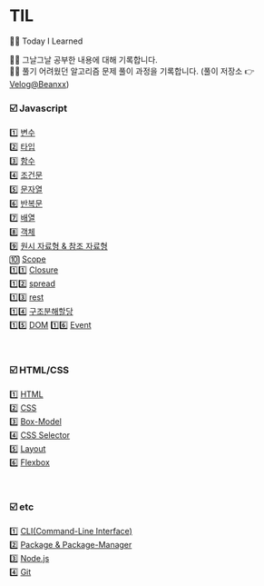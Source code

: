 # TIL

✍🏻 Today I Learned

👋🏻 그날그날 공부한 내용에 대해 기록합니다.<br/>
👋🏻 풀기 어려웠던 알고리즘 문제 풀이 과정을 기록합니다. (풀이 저장소 👉 [Velog@Beanxx](https://velog.io/@tnqls1211v))

### ☑️ Javascript

1️⃣ [변수](https://github.com/Beanxx/TIL/blob/main/%5BTIL%5D%202022.04.26-Day1.md#1%EF%B8%8F%E2%83%A3-%EB%B3%80%EC%88%98) <br/>
2️⃣ [타입](https://github.com/Beanxx/TIL/blob/main/%5BTIL%5D%202022.04.26-Day1.md#2%EF%B8%8F%E2%83%A3-%ED%83%80%EC%9E%85) <br/>
3️⃣ [함수](https://github.com/Beanxx/TIL/blob/main/%5BTIL%5D%202022.04.26-Day1.md#3%EF%B8%8F%E2%83%A3-%ED%95%A8%EC%88%98) <br/>
4️⃣ [조건문](https://github.com/Beanxx/TIL/blob/main/%5BTIL%5D%202022.04.27-Day2.md#1%EF%B8%8F%E2%83%A3%EC%A1%B0%EA%B1%B4%EB%AC%B8) <br/>
5️⃣ [문자열](https://github.com/Beanxx/TIL/blob/main/%5BTIL%5D%202022.04.27-Day2.md#2%EF%B8%8F%E2%83%A3%EB%AC%B8%EC%9E%90%EC%97%B4) <br/>
6️⃣ [반복문](https://github.com/Beanxx/TIL/blob/main/%5BTIL%5D%202022.04.28-Day3.md#1%EF%B8%8F%E2%83%A3%EB%B0%98%EB%B3%B5%EB%AC%B8iteration) <br/>
7️⃣ [배열](https://github.com/Beanxx/TIL/blob/main/%5BTIL%5D%202022.05.10-Day11.md#%EF%B8%8F-%EB%B0%B0%EC%97%B4) <br/>
8️⃣ [객체](https://github.com/Beanxx/TIL/blob/main/%5BTIL%5D%202022.05.11-Day12.md#%EF%B8%8F%EA%B0%9D%EC%B2%B4) <br/>
9️⃣ [원시 자료형 & 참조 자료형](https://github.com/Beanxx/TIL/blob/main/%5BTIL%5D%202022.05.12-Day13.md#1%EF%B8%8F%E2%83%A3%EC%9B%90%EC%8B%9C-%EC%9E%90%EB%A3%8C%ED%98%95--%EC%B0%B8%EC%A1%B0-%EC%9E%90%EB%A3%8C%ED%98%95) <br/>
🔟 [Scope](https://github.com/Beanxx/TIL/blob/main/%5BTIL%5D%202022.05.12-Day13.md#2%EF%B8%8F%E2%83%A3%EC%8A%A4%EC%BD%94%ED%94%84) <br/>
1️⃣1️⃣ [Closure](https://github.com/Beanxx/TIL/blob/main/%5BTIL%5D%202022.05.12-Day13.md#3%EF%B8%8F%E2%83%A3%ED%81%B4%EB%A1%9C%EC%A0%80closure) <br/>
1️⃣2️⃣ [spread](https://github.com/Beanxx/TIL/blob/main/%5BTIL%5D%202022.05.13-Day14.md#spread-%EB%AC%B8%EB%B2%95) <br/>
1️⃣3️⃣ [rest](https://github.com/Beanxx/TIL/blob/main/%5BTIL%5D%202022.05.13-Day14.md#rest-%EB%AC%B8%EB%B2%95) <br/>
1️⃣4️⃣ [구조분해할당](https://github.com/Beanxx/TIL/blob/main/%5BTIL%5D%202022.05.13-Day14.md#%EA%B5%AC%EC%A1%B0%EB%B6%84%ED%95%B4%ED%95%A0%EB%8B%B9) <br/>
1️⃣5️⃣ [DOM](https://github.com/Beanxx/TIL/blob/main/%5BTIL%5D%202022.05.17-Day16.md#%EF%B8%8Fdom-%EA%B8%B0%EC%B4%88)
1️⃣6️⃣ [Event](https://github.com/Beanxx/TIL/blob/main/%5BTIL%5D%202022.05.19-Day18.md#%EF%B8%8Flocal-repository)

<br/>

### ☑️ HTML/CSS

1️⃣ [HTML](https://github.com/Beanxx/TIL/blob/main/%5BTIL%5D%202022.04.29-Day4.md) <br/>
2️⃣ [CSS](https://github.com/Beanxx/TIL/blob/main/%5BTIL%5D%202022.05.02-Day6.md#1%EF%B8%8F%E2%83%A3css-cascading-style-sheets) <br/>
3️⃣ [Box-Model](https://github.com/Beanxx/TIL/blob/main/%5BTIL%5D%202022.05.02-Day6.md#2%EF%B8%8F%E2%83%A3%EB%B0%95%EC%8A%A4%EB%AA%A8%EB%8D%B8) <br/>
4️⃣ [CSS Selector](https://github.com/Beanxx/TIL/blob/main/%5BTIL%5D%202022.05.02-Day6.md#3%EF%B8%8F%E2%83%A3css-selector) <br/>
5️⃣ [Layout](https://github.com/Beanxx/TIL/blob/main/%5BTIL%5D%202022.05.03-Day7.md#1%EF%B8%8F%E2%83%A3layout) <br/>
6️⃣ [Flexbox](https://github.com/Beanxx/TIL/blob/main/%5BTIL%5D%202022.05.03-Day7.md#2%EF%B8%8F%E2%83%A3flexbox) <br/>

<br/>

### ☑️ etc

1️⃣ [CLI(Command-Line Interface)](https://github.com/Beanxx/TIL/blob/main/%5BTIL%5D%202022.05.09-Day10.md#1%EF%B8%8F%E2%83%A3clicommand-line-interface) <br/>
2️⃣ [Package & Package-Manager](https://github.com/Beanxx/TIL/blob/main/%5BTIL%5D%202022.05.09-Day10.md#2%EF%B8%8F%E2%83%A3%ED%8C%A8%ED%82%A4%EC%A7%80--%ED%8C%A8%ED%82%A4%EC%A7%80-%EB%A7%A4%EB%8B%88%EC%A0%80) <br/>
3️⃣ [Node.js](https://github.com/Beanxx/TIL/blob/main/%5BTIL%5D%202022.05.09-Day10.md#3%EF%B8%8F%E2%83%A3nodejs) <br/>
4️⃣ [Git](https://github.com/Beanxx/TIL/blob/main/%5BTIL%5D%202022.05.09-Day10.md#4%EF%B8%8F%E2%83%A3git)
